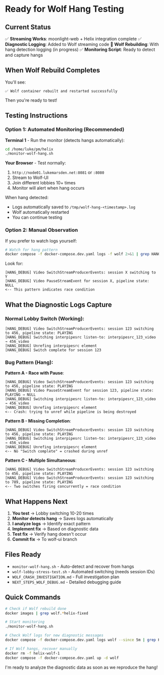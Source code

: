 # Ready for Wolf Hang Testing

## Current Status

✅ **Streaming Works**: moonlight-web + Helix integration complete
✅ **Diagnostic Logging**: Added to Wolf streaming code
🔄 **Wolf Rebuilding**: With hang detection logging (in progress)
✅ **Monitoring Script**: Ready to detect and capture hangs

## When Wolf Rebuild Completes

You'll see:
```
✅ Wolf container rebuilt and restarted successfully
```

Then you're ready to test!

## Testing Instructions

### Option 1: Automated Monitoring (Recommended)

**Terminal 1** - Run the monitor (detects hangs automatically):
```bash
cd /home/luke/pm/helix
./monitor-wolf-hang.sh
```

**Your Browser** - Test normally:
1. `http://node01.lukemarsden.net:8081` or `:8080`
2. Stream to Wolf-UI
3. Join different lobbies 10+ times
4. Monitor will alert when hang occurs

When hang detected:
- Logs automatically saved to `/tmp/wolf-hang-<timestamp>.log`
- Wolf automatically restarted
- You can continue testing

### Option 2: Manual Observation

If you prefer to watch logs yourself:
```bash
# Watch for hang pattern
docker compose -f docker-compose.dev.yaml logs -f wolf 2>&1 | grep HANG_DEBUG
```

Look for:
```
[HANG_DEBUG] Video SwitchStreamProducerEvents: session X switching to Y
[HANG_DEBUG] Video PauseStreamEvent for session X, pipeline state: NULL
<-- This pattern indicates race condition
```

## What the Diagnostic Logs Capture

### Normal Lobby Switch (Working):
```
[HANG_DEBUG] Video SwitchStreamProducerEvents: session 123 switching to 456, pipeline state: PLAYING
[HANG_DEBUG] Switching interpipesrc listen-to: interpipesrc_123_video → 456_video
[HANG_DEBUG] Unrefing interpipesrc element
[HANG_DEBUG] Switch complete for session 123
```

### Bug Pattern (Hang):

**Pattern A - Race with Pause**:
```
[HANG_DEBUG] Video SwitchStreamProducerEvents: session 123 switching to 456, pipeline state: PLAYING
[HANG_DEBUG] Video PauseStreamEvent for session 123, pipeline state: PLAYING → NULL
[HANG_DEBUG] Switching interpipesrc listen-to: interpipesrc_123_video → 456_video
[HANG_DEBUG] Unrefing interpipesrc element
<-- Crash: trying to unref while pipeline is being destroyed
```

**Pattern B - Missing Completion**:
```
[HANG_DEBUG] Video SwitchStreamProducerEvents: session 123 switching to 456, pipeline state: PLAYING
[HANG_DEBUG] Switching interpipesrc listen-to: interpipesrc_123_video → 456_video
[HANG_DEBUG] Unrefing interpipesrc element
<-- No "Switch complete" = crashed during unref
```

**Pattern C - Multiple Simultaneous**:
```
[HANG_DEBUG] Video SwitchStreamProducerEvents: session 123 switching to 456, pipeline state: PLAYING
[HANG_DEBUG] Video SwitchStreamProducerEvents: session 123 switching to 789, pipeline state: PLAYING
<-- Two switches firing concurrently = race condition
```

## What Happens Next

1. **You test** → Lobby switching 10-20 times
2. **Monitor detects hang** → Saves logs automatically
3. **I analyze logs** → Identify exact pattern
4. **Implement fix** → Based on diagnostic data
5. **Test fix** → Verify hang doesn't occur
6. **Commit fix** → To wolf-ui branch

## Files Ready

- `monitor-wolf-hang.sh` - Auto-detect and recover from hangs
- `wolf-lobby-stress-test.sh` - Automated switching (needs session IDs)
- `WOLF_CRASH_INVESTIGATION.md` - Full investigation plan
- `NEXT_STEPS_WOLF_DEBUG.md` - Detailed debugging guide

## Quick Commands

```bash
# Check if Wolf rebuild done
docker images | grep wolf.*helix-fixed

# Start monitoring
./monitor-wolf-hang.sh

# Check Wolf logs for new diagnostic messages
docker compose -f docker-compose.dev.yaml logs wolf --since 5m | grep HANG_DEBUG

# If Wolf hangs, recover manually
docker rm -f helix-wolf-1
docker compose -f docker-compose.dev.yaml up -d wolf
```

I'm ready to analyze the diagnostic data as soon as we reproduce the hang!
